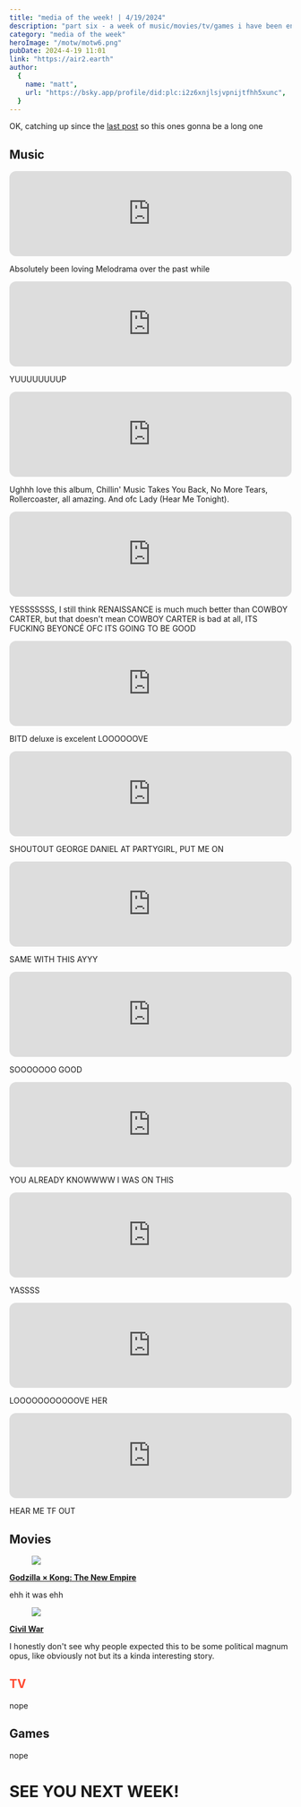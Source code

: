 ```yaml
---
title: "media of the week! | 4/19/2024"
description: "part six - a week of music/movies/tv/games i have been enjoying throughout the past week!"
category: "media of the week"
heroImage: "/motw/motw6.png"
pubDate: 2024-4-19 11:01
link: "https://air2.earth"
author:
  {
    name: "matt",
    url: "https://bsky.app/profile/did:plc:i2z6xnjlsjvpnijtfhh5xunc",
  }
---
```


OK, catching up since the [last post](./motw_5) so this ones gonna be a long one

## <span class="npf_color_ross">Music</span>

<iframe style="border-radius:12px" src="https://open.spotify.com/embed/track/6ie2Bw3xLj2JcGowOlcMhb?utm_source=generator" width="100%" height="152" frameBorder="0" allowfullscreen="" allow="autoplay; clipboard-write; encrypted-media; fullscreen; picture-in-picture" loading="lazy"></iframe>

Absolutely been loving Melodrama over the past while

<iframe style="border-radius:12px" src="https://open.spotify.com/embed/track/2tudvzsrR56uom6smgOcSf?utm_source=generator" width="100%" height="152" frameBorder="0" allowfullscreen="" allow="autoplay; clipboard-write; encrypted-media; fullscreen; picture-in-picture" loading="lazy"></iframe>

YUUUUUUUUP

<iframe style="border-radius:12px" src="https://open.spotify.com/embed/track/7z8sOQkzkoT9SCYQSWenjs?utm_source=generator" width="100%" height="152" frameBorder="0" allowfullscreen="" allow="autoplay; clipboard-write; encrypted-media; fullscreen; picture-in-picture" loading="lazy"></iframe>

Ughhh love this album, Chillin' Music Takes You Back, No More Tears, Rollercoaster, all amazing. And ofc Lady (Hear Me Tonight).

<iframe style="border-radius:12px" src="https://open.spotify.com/embed/track/5mUlozUYpdmXVPkj4BW8cA?utm_source=generator" width="100%" height="152" frameBorder="0" allowfullscreen="" allow="autoplay; clipboard-write; encrypted-media; fullscreen; picture-in-picture" loading="lazy"></iframe>

YESSSSSSS, I still think RENAISSANCE is much much better than COWBOY CARTER, but that doesn't mean COWBOY CARTER is bad at all, ITS FUCKING BEYONCÉ OFC ITS GOING TO BE GOOD

<iframe style="border-radius:12px" src="https://open.spotify.com/embed/track/6R7VTiVQhvywHGNNx7mHxX?utm_source=generator" width="100%" height="152" frameBorder="0" allowfullscreen="" allow="autoplay; clipboard-write; encrypted-media; fullscreen; picture-in-picture" loading="lazy"></iframe>

BITD deluxe is excelent LOOOOOOVE

<iframe style="border-radius:12px" src="https://open.spotify.com/embed/track/4KPTu8qSxATFXL3e5sJipW?utm_source=generator" width="100%" height="152" frameBorder="0" allowfullscreen="" allow="autoplay; clipboard-write; encrypted-media; fullscreen; picture-in-picture" loading="lazy"></iframe>

SHOUTOUT GEORGE DANIEL AT PARTYGIRL, PUT ME ON

<iframe style="border-radius:12px" src="https://open.spotify.com/embed/track/3FiPLOhNiB2Ox4ut1jJxE2?utm_source=generator" width="100%" height="152" frameBorder="0" allowfullscreen="" allow="autoplay; clipboard-write; encrypted-media; fullscreen; picture-in-picture" loading="lazy"></iframe>

SAME WITH THIS AYYY

<iframe style="border-radius:12px" src="https://open.spotify.com/embed/track/5vmYMS6FR2b7J57OG0Cscl?utm_source=generator" width="100%" height="152" frameBorder="0" allowfullscreen="" allow="autoplay; clipboard-write; encrypted-media; fullscreen; picture-in-picture" loading="lazy"></iframe>

SOOOOOOO GOOD

<iframe style="border-radius:12px" src="https://open.spotify.com/embed/track/7BoOmRrtNCbIT9yQ4xidk5?utm_source=generator" width="100%" height="152" frameBorder="0" allowfullscreen="" allow="autoplay; clipboard-write; encrypted-media; fullscreen; picture-in-picture" loading="lazy"></iframe>

YOU ALREADY KNOWWWW I WAS ON THIS

<iframe style="border-radius:12px" src="https://open.spotify.com/embed/track/2hcywxHZcxmX27lX5qm8MT?utm_source=generator" width="100%" height="152" frameBorder="0" allowfullscreen="" allow="autoplay; clipboard-write; encrypted-media; fullscreen; picture-in-picture" loading="lazy"></iframe>

YASSSS

<iframe style="border-radius:12px" src="https://open.spotify.com/embed/track/0WbMK4wrZ1wFSty9F7FCgu?utm_source=generator" width="100%" height="152" frameBorder="0" allowfullscreen="" allow="autoplay; clipboard-write; encrypted-media; fullscreen; picture-in-picture" loading="lazy"></iframe>

LOOOOOOOOOOOVE HER

<iframe style="border-radius:12px" src="https://open.spotify.com/embed/track/2TZ1apxMDlubCGMsOxcTbT?utm_source=generator" width="100%" height="152" frameBorder="0" allowfullscreen="" allow="autoplay; clipboard-write; encrypted-media; fullscreen; picture-in-picture" loading="lazy"></iframe>

HEAR ME TF OUT

## <span class="npf_color_chandler">Movies</span>

<div class="npf_row"><figure class="tmblr-full" data-orig-height="1152" data-orig-width="2048"><img src="https://64.media.tumblr.com/d3baafe6b1bd72373806bf6e45c2de44/0dd493062fc7dc18-b9/s2048x3072/996af78db560975ce482caffd34dfed5ea2fd305.pnj" data-orig-height="1152" data-orig-width="2048" srcset="https://64.media.tumblr.com/d3baafe6b1bd72373806bf6e45c2de44/0dd493062fc7dc18-b9/s2048x3072/996af78db560975ce482caffd34dfed5ea2fd305.pnj 2048w" sizes="(max-width: 1280px) 100vw, 1280px"></figure></div>

[**Godzilla × Kong: The New Empire**](https://letterboxd.com/air2earth/film/godzilla-kong-the-new-empire/)

ehh it was ehh

<div class="npf_row"><figure class="tmblr-full" data-orig-height="1152" data-orig-width="2048"><img src="https://64.media.tumblr.com/10629284fd8027ea6f35c2e231e96474/0dd493062fc7dc18-50/s2048x3072/bf928989bf11ad1ef50d836874521f44df2872a1.pnj" data-orig-height="1152" data-orig-width="2048" srcset="https://64.media.tumblr.com/10629284fd8027ea6f35c2e231e96474/0dd493062fc7dc18-50/s2048x3072/bf928989bf11ad1ef50d836874521f44df2872a1.pnj 2048w" sizes="(max-width: 1280px) 100vw, 1280px"></figure></div>

**[Civil War](https://letterboxd.com/air2earth/film/civil-war-2024/)**

I honestly don't see why people expected this to be some political magnum opus, like obviously not but its a kinda interesting story.

## <span style="color: #ff4930">TV</span>

nope

## <span class="npf_color_monica">Games</span>

nope

# <span class="npf_color_rachel">SEE YOU NEXT WEEK!</span>
